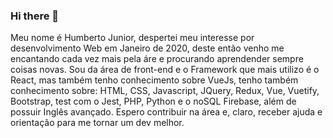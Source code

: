 ### Hi there 👋
 Meu nome é Humberto Junior, despertei meu interesse por desenvolvimento Web em Janeiro de 2020, deste então venho me encantando cada vez mais pela áre e procurando aprendender sempre coisas novas. Sou da área de front-end e o Framework que mais utilizo é o React, mas também tenho conhecimento sobre VueJs, tenho também conhecimento sobre: HTML, CSS, Javascript, JQuery, Redux, Vue, Vuetify, Bootstrap, test com o Jest, PHP, Python e o noSQL Firebase, além de possuir Inglês avançado.
  Espero contribuir na área e, claro, receber ajuda e orientação para me tornar um dev melhor.

<!--
**1bertoh/1bertoh** is a ✨ _special_ ✨ repository because its `README.md` (this file) appears on your GitHub profile.

Here are some ideas to get you started:

- 🔭 I’m currently working on ... Forleven
- 🌱 I’m currently learning ...  Python/PHP
- 👯 I’m looking to collaborate on ...
- 🤔 I’m looking for help with ...
- 💬 Ask me about ...
- 📫 How to reach me: ...
- 😄 Pronouns: ...
- ⚡ Fun fact: ...
-->
